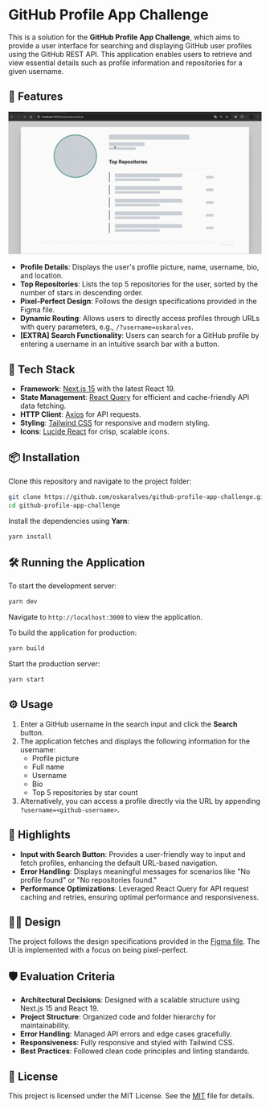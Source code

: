 # GitHub Profile App Challenge

This is a solution for the **GitHub Profile App Challenge**, which aims to provide a user interface for searching and displaying GitHub user profiles using the GitHub REST API. This application enables users to retrieve and view essential details such as profile information and repositories for a given username.

## 🎯 Features

![demo](docs/GithubProfileApp.gif)

- **Profile Details**: Displays the user's profile picture, name, username, bio, and location.
- **Top Repositories**: Lists the top 5 repositories for the user, sorted by the number of stars in descending order.
- **Pixel-Perfect Design**: Follows the design specifications provided in the Figma file.
- **Dynamic Routing**: Allows users to directly access profiles through URLs with query parameters, e.g., `/?username=oskaralves`.
- **[EXTRA] Search Functionality**: Users can search for a GitHub profile by entering a username in an intuitive search bar with a button.

## 🚀 Tech Stack

- **Framework**: [Next.js 15](https://nextjs.org/) with the latest React 19.
- **State Management**: [React Query](https://tanstack.com/query/v5) for efficient and cache-friendly API data fetching.
- **HTTP Client**: [Axios](https://axios-http.com/) for API requests.
- **Styling**: [Tailwind CSS](https://tailwindcss.com/) for responsive and modern styling.
- **Icons**: [Lucide React](https://lucide.dev/) for crisp, scalable icons.

## 📦 Installation

Clone this repository and navigate to the project folder:

```bash
git clone https://github.com/oskaralves/github-profile-app-challenge.git
cd github-profile-app-challenge
```

Install the dependencies using **Yarn**:

```bash
yarn install
```

## 🛠️ Running the Application

To start the development server:

```bash
yarn dev
```

Navigate to `http://localhost:3000` to view the application.

To build the application for production:

```bash
yarn build
```

Start the production server:

```bash
yarn start
```

## ⚙️ Usage

1. Enter a GitHub username in the search input and click the **Search** button.
2. The application fetches and displays the following information for the username:
   - Profile picture
   - Full name
   - Username
   - Bio
   - Top 5 repositories by star count
3. Alternatively, you can access a profile directly via the URL by appending `?username=<github-username>`.

## 🌟 Highlights

- **Input with Search Button**: Provides a user-friendly way to input and fetch profiles, enhancing the default URL-based navigation.
- **Error Handling**: Displays meaningful messages for scenarios like "No profile found" or "No repositories found."
- **Performance Optimizations**: Leveraged React Query for API request caching and retries, ensuring optimal performance and responsiveness.

## 🧑‍🎨 Design

The project follows the design specifications provided in the [Figma file](https://www.figma.com/file/Z4Ys41h6WcE49nCBebKT3N/Programming-Challenge---Frontend). The UI is implemented with a focus on being pixel-perfect.

## 🛡️ Evaluation Criteria

- **Architectural Decisions**: Designed with a scalable structure using Next.js 15 and React 19.
- **Project Structure**: Organized code and folder hierarchy for maintainability.
- **Error Handling**: Managed API errors and edge cases gracefully.
- **Responsiveness**: Fully responsive and styled with Tailwind CSS.
- **Best Practices**: Followed clean code principles and linting standards.

## 📜 License

This project is licensed under the MIT License. See the [MIT](https://github.com/oskaralves/github-profile-app-challenge?tab=MIT-1-ov-file) file for details.
